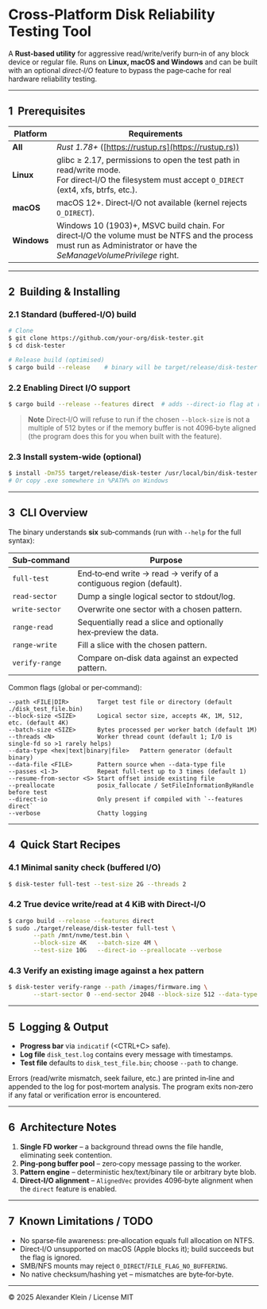 # Cross‑Platform Disk Reliability Testing Tool

A **Rust-based utility** for aggressive read/write/verify burn‑in of any block device or regular file. Runs on **Linux, macOS and Windows** and can be built with an optional *direct‑I/O* feature to bypass the page‑cache for real hardware reliability testing.

---

## 1  Prerequisites

| Platform    | Requirements                                                                                                                                                        |
| ----------- | ------------------------------------------------------------------------------------------------------------------------------------------------------------------- |
| **All**     | *Rust 1.78+* ([https://rustup.rs](https://rustup.rs))                                                                                                               |
| **Linux**   | glibc ≥ 2.17, permissions to open the test path in read/write mode. <br>For direct‑I/O the filesystem must accept `O_DIRECT` (ext4, xfs, btrfs, etc.).              |
| **macOS**   | macOS 12+. Direct‑I/O not available (kernel rejects `O_DIRECT`).                                                                                                    |
| **Windows** | Windows 10 (1903)+, MSVC build chain. For direct‑I/O the volume must be NTFS and the process must run as Administrator or have the *SeManageVolumePrivilege* right. |

---

## 2  Building & Installing

### 2.1 Standard (buffered‑I/O) build

```bash
# Clone
$ git clone https://github.com/your-org/disk‑tester.git
$ cd disk‑tester

# Release build (optimised)
$ cargo build --release    # binary will be target/release/disk-tester
```

### 2.2 Enabling Direct I/O support

```bash
$ cargo build --release --features direct  # adds --direct-io flag at runtime
```

> **Note**  Direct‑I/O will refuse to run if the chosen `--block-size` is not a multiple of 512 bytes or if the memory buffer is not 4096‑byte aligned (the program does this for you when built with the feature).

### 2.3 Install system‑wide (optional)

```bash
$ install -Dm755 target/release/disk-tester /usr/local/bin/disk-tester   # Linux & macOS
# Or copy .exe somewhere in %PATH% on Windows
```

---

## 3  CLI Overview

The binary understands **six** sub‑commands (run with `--help` for the full syntax):

| Sub‑command    | Purpose                                                            |
| -------------- | ------------------------------------------------------------------ |
| `full-test`    | End‑to‑end write → read → verify of a contiguous region (default). |
| `read-sector`  | Dump a single logical sector to stdout/log.                        |
| `write-sector` | Overwrite one sector with a chosen pattern.                        |
| `range-read`   | Sequentially read a slice and optionally hex‑preview the data.     |
| `range-write`  | Fill a slice with the chosen pattern.                              |
| `verify-range` | Compare on‑disk data against an expected pattern.                  |

Common flags (global or per‑command):

```
--path <FILE|DIR>        Target test file or directory (default ./disk_test_file.bin)
--block-size <SIZE>      Logical sector size, accepts 4K, 1M, 512, etc. (default 4K)
--batch-size <SIZE>      Bytes processed per worker batch (default 1M)
--threads <N>            Worker thread count (default 1; I/O is single‑fd so >1 rarely helps)
--data-type <hex|text|binary|file>   Pattern generator (default binary)
--data-file <FILE>       Pattern source when --data-type file
--passes <1‑3>           Repeat full-test up to 3 times (default 1)
--resume-from-sector <S> Start offset inside existing file
--preallocate            posix_fallocate / SetFileInformationByHandle before test
--direct-io              Only present if compiled with `--features direct`
--verbose                Chatty logging
```

---

## 4  Quick Start Recipes

### 4.1 Minimal sanity check (buffered I/O)

```bash
$ disk-tester full-test --test-size 2G --threads 2
```

### 4.2 True device write/read at 4 KiB with Direct‑I/O

```bash
$ cargo build --release --features direct
$ sudo ./target/release/disk-tester full-test \
       --path /mnt/nvme/test.bin \
       --block-size 4K   --batch-size 4M \
       --test-size 10G   --direct-io --preallocate --verbose
```

### 4.3 Verify an existing image against a hex pattern

```bash
$ disk-tester verify-range --path /images/firmware.img \
       --start-sector 0 --end-sector 2048 --block-size 512 --data-type hex
```

---

## 5  Logging & Output

* **Progress bar** via `indicatif` (\<CTRL+C> safe).
* **Log file** `disk_test.log` contains every message with timestamps.
* **Test file** defaults to `disk_test_file.bin`; choose `--path` to change.

Errors (read/write mismatch, seek failure, etc.) are printed in‑line and appended to the log for post‑mortem analysis. The program exits non‑zero if any fatal or verification error is encountered.

---

## 6  Architecture Notes

1. **Single FD worker** – a background thread owns the file handle, eliminating seek contention.
2. **Ping‑pong buffer pool** – zero‑copy message passing to the worker.
3. **Pattern engine** – deterministic hex/text/binary tile or arbitrary byte blob.
4. **Direct‑I/O alignment** – `AlignedVec` provides 4096‑byte alignment when the `direct` feature is enabled.

---

## 7  Known Limitations / TODO

* No sparse‑file awareness: pre‑allocation equals full allocation on NTFS.
* Direct‑I/O unsupported on macOS (Apple blocks it); build succeeds but the flag is ignored.
* SMB/NFS mounts may reject `O_DIRECT`/`FILE_FLAG_NO_BUFFERING`.
* No native checksum/hashing yet – mismatches are byte‑for‑byte.

---

© 2025 Alexander Klein / License MIT
